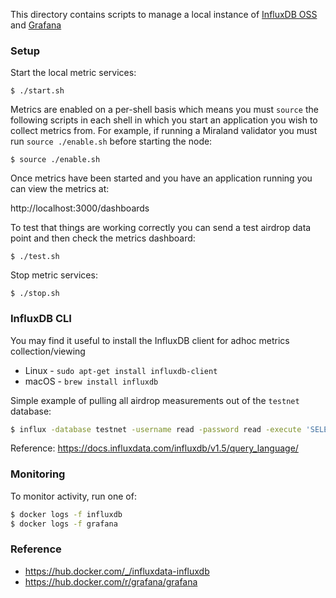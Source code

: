 
This directory contains scripts to manage a local instance of [InfluxDB OSS](https://docs.influxdata.com/influxdb/v1.6/) and [Grafana](https://grafana.com/docs/v5.2/)

### Setup

Start the local metric services:

`$ ./start.sh`

Metrics are enabled on a per-shell basis which means you must `source` the
following scripts in each shell in which you start an application you wish to
collect metrics from.  For example, if running a Miraland validator you must run
`source ./enable.sh` before starting the node:

`$ source ./enable.sh`

Once metrics have been started and you have an application running you can view the metrics at:

http://localhost:3000/dashboards

To test that things are working correctly you can send a test airdrop data point and then check the
metrics dashboard:

`$ ./test.sh`

Stop metric services:

`$ ./stop.sh`

### InfluxDB CLI

You may find it useful to install the InfluxDB client for
adhoc metrics collection/viewing
* Linux - `sudo apt-get install influxdb-client`
* macOS - `brew install influxdb`

Simple example of pulling all airdrop measurements out of the `testnet` database:

```sh
$ influx -database testnet -username read -password read -execute 'SELECT * FROM "faucet-airdrop"'
```

Reference: https://docs.influxdata.com/influxdb/v1.5/query_language/

### Monitoring

To monitor activity, run one of:

```sh
$ docker logs -f influxdb
$ docker logs -f grafana
```

### Reference
* https://hub.docker.com/_/influxdata-influxdb
* https://hub.docker.com/r/grafana/grafana

